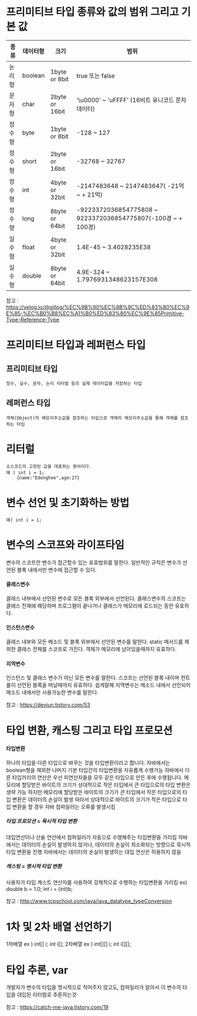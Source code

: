 # 프리미티브 타입 종류와 값의 범위 그리고 기본 값

 |종류|데이터형|크기|범위|
 |------|---|---|---|
 |논리형|boolean|1byte or 8bit| true 또는 false|
 |문자형|char|2byte or 16bit| '\u0000' ~ 'uFFFF' (16비트 유니코드 문자 데이터)|
 |정수형|byte|1byte or 8bit| -128 ~ 127|
 |정수형|short|2byte or 16bit| -32768 ~ 32767|
 |정수형|int|4byte or 32bit| -2147483648 ~ 2147483647( -21억 ~ + 21억)|
 |정수형|long|8byte or 64bit| -9223372036854775808 ~ 9223372036854775807(-100경 ~ + 100경)|
 |실수형|float|4byte or 32bit| 1.4E-45 ~ 3.4028235E38|
 |실수형|double|8byte or 64bit| 4.9E-324 ~ 1.7976931348623157E308|
 
참고 : https://velog.io/@gillog/%EC%9B%90%EC%8B%9C%ED%83%80%EC%9E%85-%EC%B0%B8%EC%A1%B0%ED%83%80%EC%9E%85Primitive-Type-Reference-Type

# 프리미티브 타입과 레퍼런스 타입
 ## 프리미티브 타입
    정수, 실수, 문자, 논리 리터럴 등의 실제 데이터값을 저장하는 타입
 ## 레퍼런스 타입
    객체(Object)의 메모리주소값을 참조하는 타입으로 객체의 메모리주소값을 통해 객체를 참조하는 타입
# 리터럴
    소스코드의 고정된 값을 대표하는 용어이다.
    예 ) int i = 1;
        {name:"Edonghee",age:27}

# 변수 선언 및 초기화하는 방법
    예) int i = 1;
# 변수의 스코프와 라이프타임
  변수의 스코프란 변수가 접근할수 있는 유효범위를 말한다.
  일반적인 규칙은 변수가 선언된 블록 내에서만 변수에 접근할 수 있다.
  
  #### 클래스변수 
  클래스 내부에서 선언된 변수로 모든 블록 외부에서 선언된다.
  클래스변수의 스코프는 클래스 전체에 해당하며 프로그램이 끝나거나 클래스가 메모리에 로드되는 동안 유효하다.
  
  #### 인스턴스변수
  클래스 내부와 모든 메소드 및 블록 외부에서 선언된 변수를 말한다.
  static 메서드를 제외한 클래스 전체를 스코프로 가진다.
  객체가 메모리에 남아있을때까지 유효하다.
  
  #### 지역변수
  인스턴스 및 클래스 변수가 아닌 모든 변수를 말한다.
  스코프는 선언된 블록 내이며 컨트롤이 선언된 블록을 떠날때까지 유효하다.
  쉽게말해 지역변수는 메소드 내에서 선언되어 메소드 내에서만 사용가능한 변수를 말한다.
  
참고 : https://devjun.tistory.com/53
# 타입 변환, 캐스팅 그리고 타입 프로모션

  #### 타입변환
  하나의 타입을 다른 타입으로 바꾸는 것을 타입변환이라고 합니다.
  자바에서는 boolean형을 제외한 나머지 기본 타입간의 타입변환을 자유롭게 수행가능
  자바에서 다른 타입끼리의 연산은 우선 피연산자들을 모두 같은 타입으로 만든 후에 수행됩니다.
  메모리에 할당받은 바이트의 크기가 상대적으로 작은 타입에서 큰 타입으로의 타입 변환은 생략 가능
  하지만 메모리에 할당받은 바이트의 크기가 큰 타입에서 작은 타입으로의 타입 변환은 데이터의 손실이 발생
  따라서 상대적으로 바이트의 크기가 작은 타입으로 타입 변환을 할 경우 자바 컴파일러는 오류를 발생시킴
  
  ##### 타입 프로모션 = 묵시적 타입 변환 
  대입연산이나 산술 연산에서 컴파일러가 자동으로 수행해주는 타입변환을 가리킴
  자바에서는 데이터의 손실이 발생하지 않거나, 데이터의 손실이 최소화되는 방향으로 묵시적 타입 변환을 진행
  자바에서는 데이터의 손실이 발생하는 대입 연산은 허용하지 않음
  
  ##### 캐스팅 = 명시적 타입 변환 
  사용자가 타입 캐스트 연산자를 사용하여 강제적으로 수행하는 타입변환을 가리킴
  ex) double b = 1.0;
      int i = (int)b;

참고 : http://www.tcpschool.com/java/java_datatype_typeConversion
# 1차 및 2차 배열 선언하기
  1차배열 
  ex ) int[] i;
       int i[];
  2차배열
  ex ) int[][] i;
       int i[][];


# 타입 추론, var
개발자가 변수의 타입을 명시적으로 적어주지 않고도, 컴파일러가 알아서 이 변수의 타입을 대입된 리터럴로 추론하는것


참고 : https://catch-me-java.tistory.com/19
